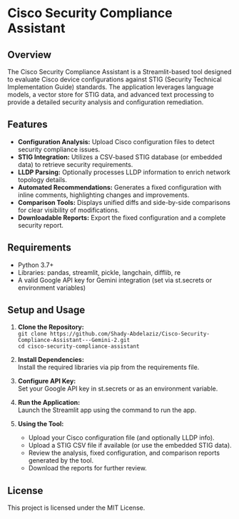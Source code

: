 # Cisco Security Compliance Assistant

## Overview
The Cisco Security Compliance Assistant is a Streamlit-based tool designed to evaluate Cisco device configurations against STIG (Security Technical Implementation Guide) standards. The application leverages language models, a vector store for STIG data, and advanced text processing to provide a detailed security analysis and configuration remediation.

## Features
- **Configuration Analysis:** Upload Cisco configuration files to detect security compliance issues.
- **STIG Integration:** Utilizes a CSV-based STIG database (or embedded data) to retrieve security requirements.
- **LLDP Parsing:** Optionally processes LLDP information to enrich network topology details.
- **Automated Recommendations:** Generates a fixed configuration with inline comments, highlighting changes and improvements.
- **Comparison Tools:** Displays unified diffs and side-by-side comparisons for clear visibility of modifications.
- **Downloadable Reports:** Export the fixed configuration and a complete security report.

## Requirements
- Python 3.7+
- Libraries: pandas, streamlit, pickle, langchain, difflib, re
- A valid Google API key for Gemini integration (set via st.secrets or environment variables)

## Setup and Usage
1. **Clone the Repository:**  
   `git clone https://github.com/Shady-Abdelaziz/Cisco-Security-Compliance-Assistant---Gemini-2.git`  
   `cd cisco-security-compliance-assistant`

2. **Install Dependencies:**  
   Install the required libraries via pip from the requirements file.

3. **Configure API Key:**  
   Set your Google API key in st.secrets or as an environment variable.

4. **Run the Application:**  
   Launch the Streamlit app using the command to run the app.

5. **Using the Tool:**  
   - Upload your Cisco configuration file (and optionally LLDP info).  
   - Upload a STIG CSV file if available (or use the embedded STIG data).  
   - Review the analysis, fixed configuration, and comparison reports generated by the tool.  
   - Download the reports for further review.

## License
This project is licensed under the MIT License.
